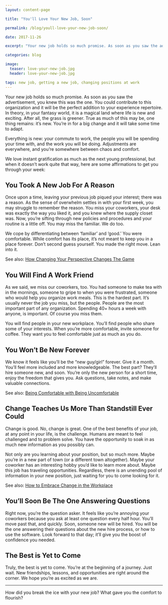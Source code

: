```yaml
---
layout: content-page

title: "You'll Love Your New Job, Soon"

permalink: /blog/youll-love-your-new-job-soon/

date: 2017-11-26

excerpt: "Your new job holds so much promise. As soon as you saw the advertisement, you knew this was the one."

categories: blog

image:
  teaser: love-your-new-job.jpg
  header: love-your-new-job.jpg

tags: new job, getting a new job, changing positions at work
---
```


Your new job holds so much promise. As soon as you saw the advertisement, you knew this was the one. You could contribute to this organization and it will be the perfect addition to your experience repertoire. In theory, in your fantasy world, it is a magical land where life is new and exciting. After all, the grass is greener. True as much of this may be, one thing remains: it’s new. You’re in for a big change and it will take some time to adapt. 

Everything is new: your commute to work, the people you will be spending your time with, and the work you will be doing. Adjustments are everywhere, and you’re somewhere between chaos and comfort. 

We love instant gratification as much as the next young professional, but when it doesn’t work quite that way, here are some affirmations to get you through your week:

## You Took A New Job For A Reason

Once upon a time, leaving your previous job piqued your interest; there was a reason. As the sense of overwhelm settles in with your first week, you may struggle to remember the reason. You miss your coworkers, your desk was exactly the way you liked it, and you knew where the supply closet was. Now, you’re sifting through new policies and procedures and your routine is a little off. You may miss the familiar. We do too. 

We cope by differentiating between ‘familiar’ and ‘good.’ You were comfortable. While comfort has its place, it’s not meant to keep you in a place forever. Don’t second guess yourself. You made the right move. Lean into it. 

See also: <a href="/blog/how-changing-your-perspective-changes-the-game/">How Changing Your Perspective Changes The Game</a>

## You Will Find A Work Friend

As we said, we miss our coworkers, too. You had someone to make tea with in the mornings, someone to gripe to when you were frustrated, someone who would help you organize work meals. This is the hardest part. It’s usually never the job you miss, but the people. People are the most important part of any organization. Spending 40+ hours a week with anyone, is important. Of course you miss them. 

You will find people in your new workplace. You’ll find people who share some of your interests. When you’re more comfortable, invite someone for coffee. They want you to feel comfortable just as much as you do.

## You Won’t Be New Forever

We know it feels like you’ll be the “new guy/girl” forever. Give it a month. You’ll feel more included and more knowledgeable. The best part? They’ll hire someone new, and soon. You’re only the new person for a short time, enjoy the freedom that gives you. Ask questions, take notes, and make valuable connections.

See also: <a href="/blog/being-comfortable-with-being-uncomfortable/">Being Comfortable with Being Uncomfortable</a>

## Change Teaches Us More Than Standstill Ever Could

Change is good. No, change is great. One of the best benefits of your job, at any point in your life, is the challenge. Humans are meant to feel challenged and to problem solve. You have the opportunity to soak in as much new information as you possibly can. 

Not only are you learning about your position, but so much more. Maybe you’re in a new part of town (or a different town altogether). Maybe your coworker has an interesting hobby you’d like to learn more about. Maybe this job has traveling opportunities. Regardless, there is an unending pool of information in your new position, just waiting for you to come looking for it. 

See also: <a href="/blog/how-to-embrace-change-in-the-workplace/">How to Embrace Change in the Workplace</a>

## You’ll Soon Be The One Answering Questions

Right now, you’re the question asker. It feels like you’re annoying your coworkers because you ask at least one question every half hour. You’ll move past that, and quickly. Soon, someone new will be hired. You will be the one answering their questions about the new hire process, or how to use the software. Look forward to that day; it’ll give you the boost of confidence you needed.

## The Best is Yet to Come

Truly, the best is yet to come. You’re at the beginning of a journey. Just wait. New friendships, lessons, and opportunities are right around the corner. We hope you’re as excited as we are.

<hr class="secondary">

How did you break the ice with your new job? What gave you the comfort to flourish?